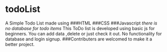 # todoList
A Simple Todo List made using 
###HTML
###CSS
###Javascript
_there is no database for todo items_
This ToDo list is developed using basic js for beginners.
You can add data ,delete or just check it out.
No functionality for database and login signup.
###Contributers are welcomed to make it a better project.


